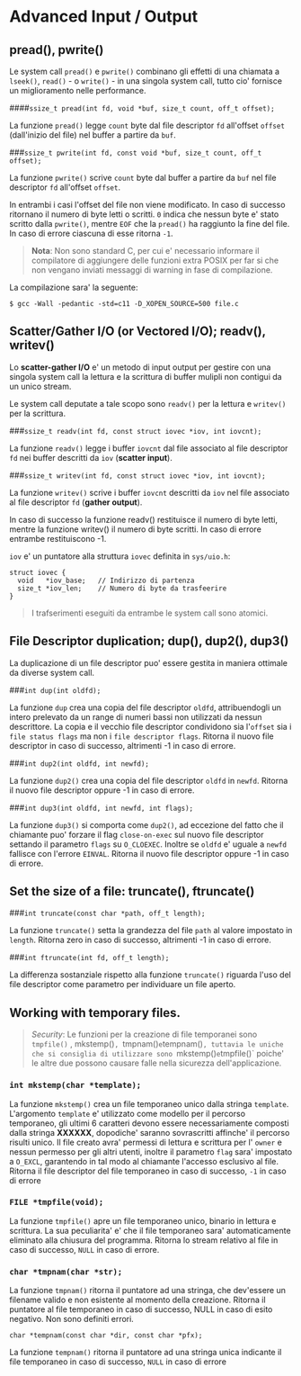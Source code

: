 # Advanced Input / Output

## pread(), pwrite()

Le system call `pread()` e `pwrite()` combinano gli effetti di una chiamata a
`lseek()`, `read()` - o `write()` - in una singola system call, tutto cio'
fornisce un miglioramento nelle performance.

####```ssize_t pread(int fd, void *buf, size_t count, off_t offset);```

La funzione `pread()` legge `count` byte dal file descriptor `fd` all'offset 
`offset` (dall'inizio del file) nel buffer a partire da `buf`.

###```ssize_t pwrite(int fd, const void *buf, size_t count, off_t offset);```

La funzione `pwrite()` scrive `count` byte dal buffer a partire da `buf` nel 
file descriptor `fd` all'offset `offset`.

In entrambi i casi l'offset del file non viene modificato. In caso di successo 
ritornano il numero di byte letti o scritti. `0` indica che nessun byte e' stato
scritto dalla `pwrite()`, mentre `EOF` che la `pread()` ha raggiunto la fine del
file. In caso di errore ciascuna di esse ritorna `-1`.

> **Nota**: Non sono standard C, per cui e' necessario informare il compilatore
di aggiungere delle funzioni extra POSIX per far si che non vengano inviati
messaggi di warning in fase di compilazione.

La compilazione sara' la seguente:
    
```$ gcc -Wall -pedantic -std=c11 -D_XOPEN_SOURCE=500 file.c```


## Scatter/Gather I/O (or Vectored I/O); readv(), writev()

Lo **scatter-gather I/O** e' un metodo di input output per gestire con una
singola system call la lettura e la scrittura di buffer mulipli non contigui
da un unico stream.

Le system call deputate a tale scopo sono `readv()` per la lettura e `writev()` 
per la scrittura.

###```ssize_t readv(int fd, const struct iovec *iov, int iovcnt);```

La funzione `readv()` legge i buffer `iovcnt` dal file associato al file 
descriptor `fd` nei buffer descritti da `iov` (__scatter input__).

###```ssize_t writev(int fd, const struct iovec *iov, int iovcnt);```

La funzione `writev()` scrive i buffer `iovcnt` descritti da `iov` nel file 
associato al file descriptor `fd` (__gather output__).

In caso di successo la funzione readv() restituisce il numero di byte letti, 
mentre la funzione writev() il numero di byte scritti. In caso di errore 
entrambe restituiscono -1.

`iov` e' un puntatore alla struttura `iovec` definita in `sys/uio.h`:
```
struct iovec {
  void   *iov_base;   // Indirizzo di partenza
  size_t *iov_len;    // Numero di byte da trasfeerire
}
```

> I trafserimenti eseguiti da entrambe le system call sono atomici.


## File Descriptor duplication; dup(), dup2(), dup3()

La duplicazione di un file descriptor puo' essere gestita in maniera ottimale
da diverse system call.

###```int dup(int oldfd);```

La funzione `dup` crea una copia del file descriptor `oldfd`, attribuendogli 
un intero prelevato da un range di numeri bassi non utilizzati da nessun 
descrittore. La copia e il vecchio file descriptor condividono sia l'`offset` 
sia i `file status flags` ma non i `file descriptor flags`. Ritorna il nuovo 
file descriptor in caso di successo, altrimenti -1 in caso di errore.

###```int dup2(int oldfd, int newfd);```

La funzione `dup2()` crea una copia del file descriptor `oldfd` in `newfd`. 
Ritorna il nuovo file descriptor oppure -1 in caso di errore.

###```int dup3(int oldfd, int newfd, int flags);```

La funzione `dup3()` si comporta come `dup2()`, ad eccezione del fatto che il
chiamante puo' forzare il flag `close-on-exec` sul nuovo file descriptor 
settando il parametro `flags` su `O_CLOEXEC`. Inoltre se `oldfd` e' uguale a
`newfd` fallisce con l'errore `EINVAL`. Ritorna il nuovo file descriptor oppure
-1 in caso di errore.


## Set the size of a file: truncate(), ftruncate()

###```int truncate(const char *path, off_t length);```

La funzione `truncate()` setta la grandezza del file `path` al valore 
impostato in `length`. Ritorna zero in caso di successo, altrimenti -1 in caso 
di errore.

###```int ftruncate(int fd, off_t length);```

La differenza sostanziale rispetto alla funzione `truncate()` riguarda 
l'uso del file descriptor come parametro per individuare un file aperto.


## Working with temporary files.

> *Security*: Le funzioni per la creazione di file temporanei sono `tmpfile()`
>, mkstemp()`, `tmpnam()` e `tempnam()`, tuttavia le uniche che si consiglia di
> utilizzare sono `mkstemp()` e `tmpfile()` poiche' le altre due possono causare
> falle nella sicurezza dell'applicazione.

### ```int mkstemp(char *template);```

La funzione `mkstemp()` crea un file temporaneo unico dalla stringa `template`.
L'argomento `template` e' utilizzato come modello per il percorso temporaneo, 
gli ultimi 6 caratteri devono essere necessariamente composti dalla
stringa **XXXXXX**, dopodiche' saranno sovrascritti affinche' il percorso 
risulti unico. Il file creato avra' permessi di lettura e scrittura per l'
`owner` e nessun permesso per gli altri utenti, inoltre il parametro `flag` 
sara' impostato a `O_EXCL`, garantendo in tal modo al chiamante l'accesso 
esclusivo al file. Ritorna il file descriptor del file temporaneo in caso di 
successo, `-1` in caso di errore

### ```FILE *tmpfile(void);```

La funzione `tmpfile()` apre un file temporaneo unico, binario in lettura e 
scrittura. La sua peculiarita' e' che il file temporaneo sara' automaticamente
eliminato alla chiusura del programma. Ritorna lo stream relativo al file in 
caso di successo, `NULL` in caso di errore.

### ```char *tmpnam(char *str);```

La funzione `tmpnam()` ritorna il puntatore ad una stringa, che dev'essere un 
filename valido e non esistente al momento della creazione. Ritorna il 
puntatore al file temporaneo in caso di successo, NULL in caso di esito 
negativo. Non sono definiti errori.

```char *tempnam(const char *dir, const char *pfx);```

La funzione `tempnam()` ritorna il puntatore ad una stringa unica indicante il
file temporaneo in caso di successo, `NULL` in caso di errore
